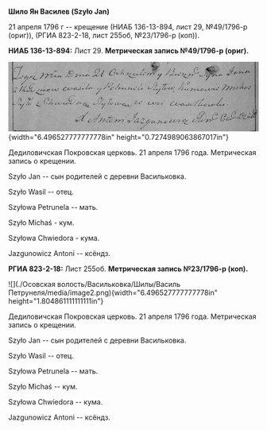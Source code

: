 **Шило Ян Василев (Szyło Jan)**

21 апреля 1796 г -- крещение (НИАБ 136-13-894, лист 29, №49/1796-р
(ориг)), (РГИА 823-2-18, лист 255об, №23/1796-р (коп)).

**НИАБ 136-13-894:** Лист 29. **Метрическая запись №49/1796-р (ориг).**

![](./media/14b73ecd323dd23ceca46ddf5d332340fcbc847f.png){width="6.496527777777778in"
height="0.7274989063867017in"}

Дедиловичская Покровская церковь. 21 апреля 1796 года. Метрическая
запись о крещении.

Szyło Jan -- сын родителей с деревни Васильковка.

Szyło Wasil -- отец.

Szyłowa Petrunela -- мать.

Szyło Michaś - кум.

Szyłowa Chwiedora - кума.

Jazgunowicz Antoni -- ксёндз.

**РГИА 823-2-18:** Лист 255об. **Метрическая запись №23/1796-р (коп).**

![](./Осовская волость/Васильковка/Шилы/Василь Петрунеля/media/image2.png){width="6.496527777777778in"
height="1.804861111111111in"}

Дедиловичская Покровская церковь. 21 апреля 1796 года. Метрическая
запись о крещении.

Szyło Jan -- сын родителей с деревни Васильковка.

Szyło Wasil -- отец.

Szyłowa Petrunela -- мать.

Szyło Michaś -- кум.

Szyłowa Chwiedora -- кума.

Jazgunowicz Antoni -- ксёндз.
